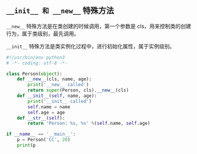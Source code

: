 ## `__init__ 和 __new__` 特殊方法

`__new__` 特殊方法是在类创建的时候调用，第一个参数是 cls，用来控制类的创建行为，属于类级别，最先调用。

`__init__` 特殊方法是类实例化过程中，进行初始化属性，属于实例级别。

```python
#!/usr/bin/env python3
# -*- coding: utf-8 -*-

class Person(object):
    def __new__(cls, name, age):
        print('__new__ called')
        return super(Person, cls).__new__(cls)
    def __init__(self, name, age):
        print('__init__ called')
        self.name = name
        self.age = age 
    def __str__(self):
        return 'Person: %s, %s' %(self.name, self.age)

if __name__ == '__main__':
    p = Person('CC', 20) 
    print(p
```

